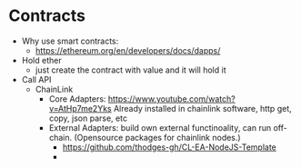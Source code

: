 # Contracts
* Why use smart contracts:
  * https://ethereum.org/en/developers/docs/dapps/
* Hold ether 
  * just create the contract with value and it will hold it
* Call API
  * ChainLink
    * Core Adapters: https://www.youtube.com/watch?v=AtHp7me2Yks 
    Already installed in chainlink software, http get, copy, json parse, etc
    * External Adapters: build own external functinoality, can run off-chain. (Opensource packages for chainlink nodes.)
      * https://github.com/thodges-gh/CL-EA-NodeJS-Template
      * 